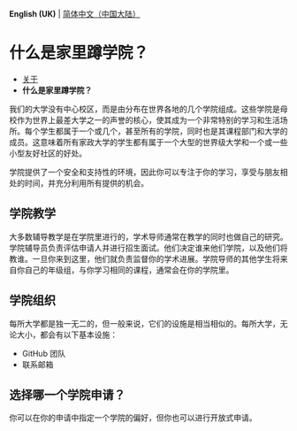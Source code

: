 **English (UK)** | [简体中文（中国大陆）](Colleges-zh-cn.md)

# 什么是家里蹲学院？

- [关于](README.md)
- **什么是家里蹲学院？**

我们的大学没有中心校区，而是由分布在世界各地的几个学院组成。这些学院是母校作为世界上最差大学之一的声誉的核心，使其成为一个非常特别的学习和生活场所。每个学生都属于一个或几个，甚至所有的学院，同时也是其课程部门和大学的成员。这意味着所有家政大学的学生都有属于一个大型的世界级大学和一个或一些小型友好社区的好处。

学院提供了一个安全和支持性的环境，因此你可以专注于你的学习，享受与朋友相处的时间，并充分利用所有提供的机会。

## 学院教学

大多数辅导教学是在学院里进行的，学术导师通常在教学的同时也做自己的研究。学院辅导员负责评估申请人并进行招生面试。他们决定谁来他们学院，以及他们将教谁。一旦你来到这里，他们就负责监督你的学术进展。学院导师的其他学生将来自你自己的年级组，与你学习相同的课程，通常会在你的学院里。

## 学院组织

每所大学都是独一无二的，但一般来说，它们的设施是相当相似的。每所大学，无论大小，都会有以下基本设施：

- GitHub 团队
- 联系邮箱

## 选择哪一个学院申请？

你可以在你的申请中指定一个学院的偏好，但你也可以进行开放式申请。